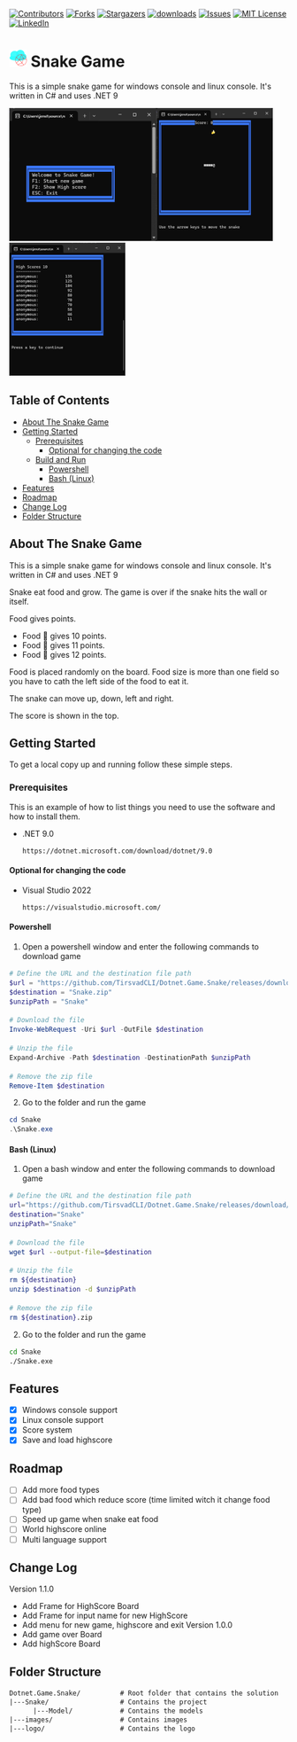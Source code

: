 ﻿<!-- BADGES V1 -->
[![Contributors][contributors-shield]][contributors-url]
[![Forks][forks-shield]][forks-url]
[![Stargazers][stars-shield]][stars-url]
[![downloads][downloads-shield]][downloads-url]
[![Issues][issues-shield]][issues-url]
[![MIT License][license-shield]][license-url]
[![LinkedIn][linkedin-shield]][linkedin-url]

# ![Logo][Logo] Snake Game
This is a simple snake game for windows console and linux console. It's written in C# and uses .NET 9

[![Screenshot_menu][Screenshot_menu]][Screenshot_menu_url][![Screenshot_snakeGame][Screenshot_snakeGame]][Screenshot_snakeGame_url][![Screenshot_highscore][Screenshot_highscore]][Screenshot_highscore_url]

## Table of Contents

- [About The Snake Game](#about-the-snake-game)
- [Getting Started](#getting-started)
  * [Prerequisites](#prerequisites)
    + [Optional for changing the code](#optional-for-changing-the-code)
  * [Build and Run](#build-and-run)
    + [Powershell](#powershell)
    + [Bash (Linux)](#bash--linux-)
- [Features](#features)
- [Roadmap](#roadmap)
- [Change Log](#change-log)
- [Folder Structure](#folder-structure)

## About The Snake Game

This is a simple snake game for windows console and linux console. It's written in C# and uses .NET 9

Snake eat food and grow. The game is over if the snake hits the wall or itself.

Food gives points.

- Food 🍎 gives 10 points.
- Food 🍌 gives 11 points.
- Food 🍒 gives 12 points.

Food is placed randomly on the board. Food size is more than one field so you have to cath the left side of the food to eat it.

The snake can move up, down, left and right.

The score is shown in the top.

## Getting Started

To get a local copy up and running follow these simple steps.

### Prerequisites

This is an example of how to list things you need to use the software and how to install them.

- .NET 9.0
    ```
    https://dotnet.microsoft.com/download/dotnet/9.0
    ```

#### Optional for changing the code

- Visual Studio 2022
    ```
    https://visualstudio.microsoft.com/
    ```

#### Powershell

1. Open a powershell window and enter the following commands to download game

```powershell
# Define the URL and the destination file path
$url = "https://github.com/TirsvadCLI/Dotnet.Game.Snake/releases/download/1.1.2/Snake.zip"
$destination = "Snake.zip"
$unzipPath = "Snake"

# Download the file
Invoke-WebRequest -Uri $url -OutFile $destination

# Unzip the file
Expand-Archive -Path $destination -DestinationPath $unzipPath

# Remove the zip file
Remove-Item $destination
```

2. Go to the folder and run the game
```powershell
cd Snake
.\Snake.exe
```

#### Bash (Linux)

1. Open a bash window and enter the following commands to download game
```bash
# Define the URL and the destination file path
url="https://github.com/TirsvadCLI/Dotnet.Game.Snake/releases/download/1.1.2/Snake.zip"
destination="Snake"
unzipPath="Snake"

# Download the file
wget $url --output-file=$destination

# Unzip the file
rm ${destination}
unzip $destination -d $unzipPath

# Remove the zip file
rm ${destination}.zip
```

2. Go to the folder and run the game
```bash
cd Snake
./Snake.exe
```

## Features

- [x] Windows console support
- [x] Linux console support
- [x] Score system
- [x] Save and load highscore
 
## Roadmap

- [ ] Add more food types
- [ ] Add bad food which reduce score (time limited witch it change food type)
- [ ] Speed up game when snake eat food
- [ ] World highscore online
- [ ] Multi language support

## Change Log

Version 1.1.0
- Add Frame for HighScore Board
- Add Frame for input name for new HighScore
- Add menu for new game, highscore and exit
Version 1.0.0
- Add game over Board
- Add highScore Board

## Folder Structure

```
Dotnet.Game.Snake/          # Root folder that contains the solution
|---Snake/                  # Contains the project
      |---Model/            # Contains the models
|---images/                 # Contains images
|---logo/                   # Contains the logo
```

<!-- MARKDOWN LINKS & IMAGES -->
[contributors-shield]: https://img.shields.io/github/contributors/TirsvadCLI/Dotnet.Game.Snake?style=for-the-badge
[contributors-url]: https://github.com/TirsvadCLI/Dotnet.Game.Snake/graphs/contributors
[forks-shield]: https://img.shields.io/github/forks/TirsvadCLI/Dotnet.Game.Snake?style=for-the-badge
[forks-url]: https://github.com/TirsvadCLI/Dotnet.Game.Snake/network/members
[stars-shield]: https://img.shields.io/github/stars/TirsvadCLI/Dotnet.Game.Snake?style=for-the-badge
[stars-url]: https://github.com/TirsvadCLI/Dotnet.Game.Snake/stargazers
[downloads-shield]: https://img.shields.io/github/downloads/TirsvadCLI/Dotnet.Game.Snake/total?style=for-the-badge
[downloads-url]: https://github.com/TirsvadCLI/Dotnet.Game.Snake/releases
[issues-shield]: https://img.shields.io/github/issues/TirsvadCLI/Dotnet.Game.Snake?style=for-the-badge
[issues-url]: https://github.com/TirsvadCLI/Dotnet.Game.Snake/issues
[license-shield]: https://img.shields.io/github/license/TirsvadCLI/Dotnet.Game.Snake?style=for-the-badge
[license-url]: https://github.com/TirsvadCLI/Dotnet.Game.Snake/blob/master/LICENSE
[linkedin-shield]: https://img.shields.io/badge/-LinkedIn-black.svg?style=for-the-badge&logo=linkedin&colorB=555
[linkedin-url]: https://www.linkedin.com/in/jens-tirsvad-nielsen-13b795b9/
[Repos-size-shield]: https://img.shields.io/github/repo-size/TirsvadCLI/Dotnet.PfxCertificateManager?style=for-the-badge

[Logo]: https://raw.githubusercontent.com/TirsvadCLI/Dotnet.Game.Snake/master/image/logo/32x32/logo.png

[Screenshot_menu]: https://raw.githubusercontent.com/TirsvadCLI/Dotnet.Game.Snake/master/image/small/Screenshot_menu.png
[Screenshot_menu_url]: https://raw.githubusercontent.com/TirsvadCLI/Dotnet.Game.Snake/master/image/Screenshot_menu.png
[Screenshot_snakeGame]: https://raw.githubusercontent.com/TirsvadCLI/Dotnet.Game.Snake/master/image/small/Screenshot_snakeGame.png
[Screenshot_snakeGame_url]: https://raw.githubusercontent.com/TirsvadCLI/Dotnet.Game.Snake/master/image/Screenshot_snakeGame.png
[Screenshot_highscore]: https://raw.githubusercontent.com/TirsvadCLI/Dotnet.Game.Snake/master/image/small/Screenshot_highscore.png
[Screenshot_highscore_url]: https://raw.githubusercontent.com/TirsvadCLI/Dotnet.Game.Snake/master/image/Screenshot_highscore.png
